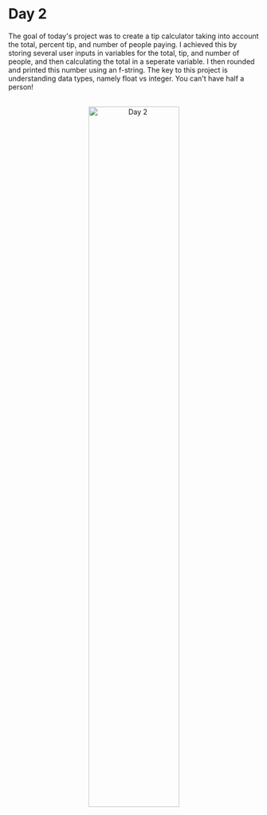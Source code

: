 <h1>Day 2</h1>
The goal of today's project was to create a tip calculator taking into account the total, percent tip, and number of people paying. I achieved this by storing several user inputs in variables for the total, tip, and number of people, and then calculating the total in a seperate variable. I then rounded and printed this number using an f-string. The key to this project is understanding data types, namely float vs integer. You can't have half a person!
<br />
<br />
<p align="center">
<img src="https://i.imgur.com/qPsGDez.png" height="60%" width="60%" alt="Day 2"/>
</p>
